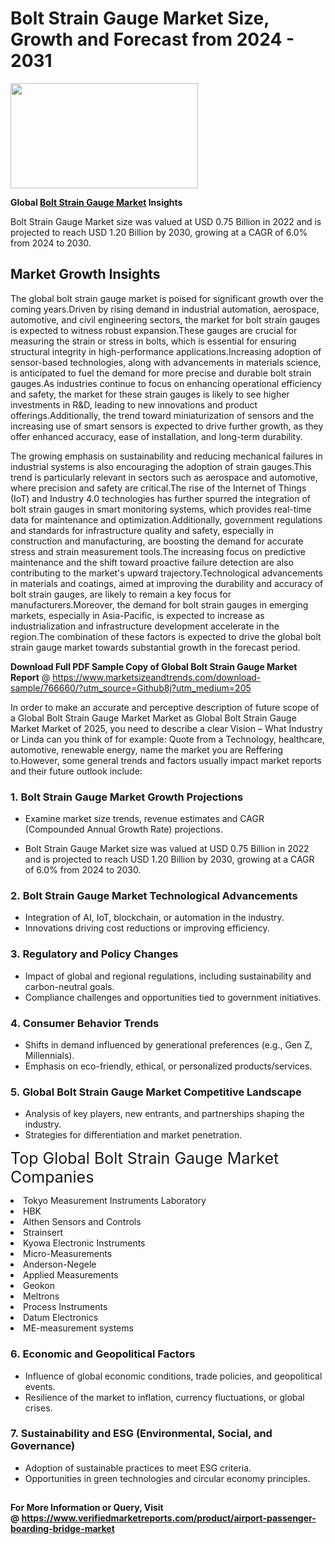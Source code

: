 <H1>Bolt Strain Gauge Market Size, Growth and Forecast from 2024 - 2031</H1><img class="aligncenter size-medium wp-image-584254" src="https://thirdeyenews.in/wp-content/uploads/2024/09/Global-Market-Research-300x168.jpeg" alt="" width="300" height="168" /><p><strong>Global&nbsp;<a href="https://www.marketsizeandtrends.com/download-sample/766660/?utm_source=Github8j?utm_medium=205">Bolt Strain Gauge Market</a> Insights</strong></p><p>Bolt Strain Gauge Market size was valued at USD 0.75 Billion in 2022 and is projected to reach USD 1.20 Billion by 2030, growing at a CAGR of 6.0% from 2024 to 2030.</p><p><h2>Market Growth Insights</h2> <p>The global bolt strain gauge market is poised for significant growth over the coming years.Driven by rising demand in industrial automation, aerospace, automotive, and civil engineering sectors, the market for bolt strain gauges is expected to witness robust expansion.These gauges are crucial for measuring the strain or stress in bolts, which is essential for ensuring structural integrity in high-performance applications.Increasing adoption of sensor-based technologies, along with advancements in materials science, is anticipated to fuel the demand for more precise and durable bolt strain gauges.As industries continue to focus on enhancing operational efficiency and safety, the market for these strain gauges is likely to see higher investments in R&D, leading to new innovations and product offerings.Additionally, the trend toward miniaturization of sensors and the increasing use of smart sensors is expected to drive further growth, as they offer enhanced accuracy, ease of installation, and long-term durability.</p> <p>The growing emphasis on sustainability and reducing mechanical failures in industrial systems is also encouraging the adoption of strain gauges.This trend is particularly relevant in sectors such as aerospace and automotive, where precision and safety are critical.The rise of the Internet of Things (IoT) and Industry 4.0 technologies has further spurred the integration of bolt strain gauges in smart monitoring systems, which provides real-time data for maintenance and optimization.Additionally, government regulations and standards for infrastructure quality and safety, especially in construction and manufacturing, are boosting the demand for accurate stress and strain measurement tools.The increasing focus on predictive maintenance and the shift toward proactive failure detection are also contributing to the market's upward trajectory.Technological advancements in materials and coatings, aimed at improving the durability and accuracy of bolt strain gauges, are likely to remain a key focus for manufacturers.Moreover, the demand for bolt strain gauges in emerging markets, especially in Asia-Pacific, is expected to increase as industrialization and infrastructure development accelerate in the region.The combination of these factors is expected to drive the global bolt strain gauge market towards substantial growth in the forecast period.</p> <p><span class=""><strong>Download Full PDF Sample Copy of Global Bolt Strain Gauge Market Report</strong> @ <a href="https://www.marketsizeandtrends.com/download-sample/766660/?utm_source=Github8j?utm_medium=205" target="_blank">https://www.marketsizeandtrends.com/download-sample/766660/?utm_source=Github8j?utm_medium=205</a></span></p><p>In order to make an accurate and perceptive description of future scope of a Global&nbsp;Bolt Strain Gauge Market Market as Global&nbsp;Bolt Strain Gauge Market Market of 2025, you need to describe a clear Vision &ndash; What Industry or Linda can you think of for example: Quote from a Technology, healthcare, automotive, renewable energy, name the market you are Reffering to.However, some general trends and factors usually impact market reports and their future outlook include:</p><h3>1.&nbsp;<strong>Bolt Strain Gauge Market Growth Projections</strong></h3><ul><li>Examine market size trends, revenue estimates and CAGR (Compounded Annual Growth Rate) projections.</li><li><p>Bolt Strain Gauge Market size was valued at USD 0.75 Billion in 2022 and is projected to reach USD 1.20 Billion by 2030, growing at a CAGR of 6.0% from 2024 to 2030.</p></li></ul><h3>2.&nbsp;<strong>Bolt Strain Gauge Market Technological Advancements</strong></h3><ul><li>Integration of AI, IoT, blockchain, or automation in the industry.</li><li>Innovations driving cost reductions or improving efficiency.</li></ul><h3>3.&nbsp;<strong>Regulatory and Policy Changes</strong></h3><ul><li>Impact of global and regional regulations, including sustainability and carbon-neutral goals.</li><li>Compliance challenges and opportunities tied to government initiatives.</li></ul><h3>4.&nbsp;<strong>Consumer Behavior Trends</strong></h3><ul><li>Shifts in demand influenced by generational preferences (e.g., Gen Z, Millennials).</li><li>Emphasis on eco-friendly, ethical, or personalized products/services.</li></ul><h3>5.&nbsp;<strong>Global Bolt Strain Gauge Market Competitive Landscape</strong></h3><ul><li>Analysis of key players, new entrants, and partnerships shaping the industry.</li><li>Strategies for differentiation and market penetration.</li></ul><p data-pm-slice="1 1 []"><span style="color: inherit; font-family: inherit; font-size: 25px;">Top Global Bolt Strain Gauge Market Companies</span></p><div class="" data-test-id=""><p><li>Tokyo Measurement Instruments Laboratory</li><li> HBK</li><li> Althen Sensors and Controls</li><li> Strainsert</li><li> Kyowa Electronic Instruments</li><li> Micro-Measurements</li><li> Anderson-Negele</li><li> Applied Measurements</li><li> Geokon</li><li> Meltrons</li><li> Process Instruments</li><li> Datum Electronics</li><li> ME-measurement systems</li></p></div><h3>6.&nbsp;<strong>Economic and Geopolitical Factors</strong></h3><ul><li>Influence of global economic conditions, trade policies, and geopolitical events.</li><li>Resilience of the market to inflation, currency fluctuations, or global crises.</li></ul><h3>7.&nbsp;<strong>Sustainability and ESG (Environmental, Social, and Governance)</strong></h3><ul><li>Adoption of sustainable practices to meet ESG criteria.</li><li>Opportunities in green technologies and circular economy principles.</li></ul><h2><strong style="font-size: 14px;">For More Information or Query, Visit @&nbsp;</strong><a style="background-color: #ffffff; font-size: 14px;" href="https://www.marketsizeandtrends.com/report/bolt-strain-gauge-market/" target="_blank">https://www.verifiedmarketreports.com/product/airport-passenger-boarding-bridge-market</a></h2>